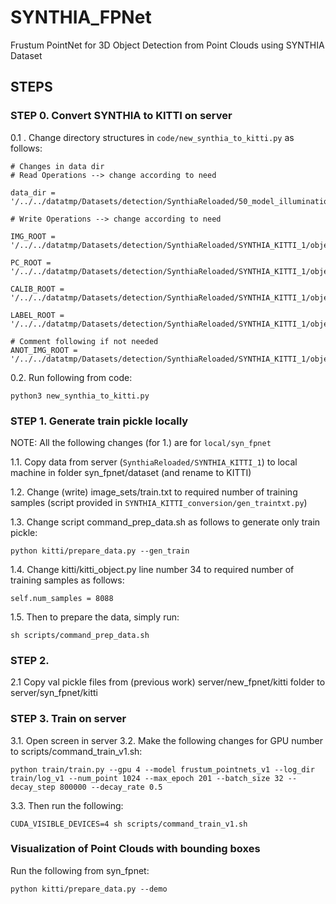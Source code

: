 # SYNTHIA_FPNet
Frustum PointNet for 3D Object Detection from Point Clouds using SYNTHIA Dataset


## STEPS


### STEP 0. Convert SYNTHIA to KITTI on server


0.1 . Change directory structures in ````code/new_synthia_to_kitti.py```` as follows:

````
# Changes in data dir
# Read Operations --> change according to need

data_dir = '/../../datatmp/Datasets/detection/SynthiaReloaded/50_model_illumination/'

# Write Operations --> change according to need
  
IMG_ROOT = '/../../datatmp/Datasets/detection/SynthiaReloaded/SYNTHIA_KITTI_1/object/training/image_2/'

PC_ROOT = '/../../datatmp/Datasets/detection/SynthiaReloaded/SYNTHIA_KITTI_1/object/training/velodyne/'

CALIB_ROOT = '/../../datatmp/Datasets/detection/SynthiaReloaded/SYNTHIA_KITTI_1/object/training/calib/'

LABEL_ROOT = '/../../datatmp/Datasets/detection/SynthiaReloaded/SYNTHIA_KITTI_1/object/training/label_2/'

# Comment following if not needed
ANOT_IMG_ROOT = '/../../datatmp/Datasets/detection/SynthiaReloaded/SYNTHIA_KITTI_1/object/training/anot_image_2/'
````

0.2. Run following from code:
````
python3 new_synthia_to_kitti.py
````


### STEP 1. Generate train pickle locally


NOTE: All the following changes (for 1.) are for `local/syn_fpnet`

1.1.  Copy data from server (`SynthiaReloaded/SYNTHIA_KITTI_1`) to local machine in folder syn_fpnet/dataset (and rename to KITTI) 

1.2. Change (write) image_sets/train.txt to required number of training samples (script provided in `SYNTHIA_KITTI_conversion/gen_traintxt.py`) 

1.3. Change script command_prep_data.sh as follows to generate only train pickle:
````
python kitti/prepare_data.py --gen_train 
````
1.4. Change kitti/kitti_object.py line number 34 to required number of training samples as follows:
````
self.num_samples = 8088
````
1.5. Then to prepare the data, simply run: 
````
sh scripts/command_prep_data.sh
````

### STEP 2. 
2.1 Copy val pickle files from (previous work) server/new_fpnet/kitti folder to server/syn_fpnet/kitti

### STEP 3. Train on server

3.1. Open screen in server
3.2. Make the following changes for GPU number to scripts/command_train_v1.sh:
````
python train/train.py --gpu 4 --model frustum_pointnets_v1 --log_dir train/log_v1 --num_point 1024 --max_epoch 201 --batch_size 32 --decay_step 800000 --decay_rate 0.5
````
3.3. Then run the following:
````
CUDA_VISIBLE_DEVICES=4 sh scripts/command_train_v1.sh
````

### Visualization of Point Clouds with bounding boxes


Run the following from syn_fpnet:
````
python kitti/prepare_data.py --demo
````




